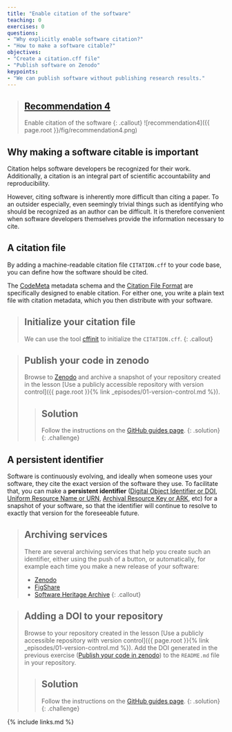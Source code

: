 ```yaml
---
title: "Enable citation of the software"
teaching: 0
exercises: 0
questions:
- "Why explicitly enable software citation?"
- "How to make a software citable?"
objectives:
- "Create a citation.cff file"
- "Publish software on Zenodo"
keypoints:
- "We can publish software without publishing research results."
---
```


> ## [Recommendation 4](https://fair-software.eu/recommendations/citation)
>
> Enable citation of the software
{: .callout}
![recommendation4]({{ page.root }}/fig/recommendation4.png)

## Why making a software citable is important

Citation helps software developers be recognized for their work.
Additionally, a citation is an integral part of scientific accountability and reproducibility.

However, citing software is inherently more difficult than citing a paper.
To an outsider especially, even seemingly trivial things such as identifying
who should be recognized as an author can be difficult. It is therefore convenient
when software developers themselves provide the information necessary to cite.

## A citation file

By adding a machine-readable citation file ``CITATION.cff`` to your code base,
you can define how the software should be cited.

The [CodeMeta](https://codemeta.github.io/) metadata schema and the
[Citation File Format](https://citation-file-format.github.io/) are specifically
designed to enable citation. For either one, you write a plain text file with
citation metadata, which you then distribute with your software.

> ## Initialize your citation file
>
> We can use the tool [cffinit](https://citation-file-format.github.io/cff-initializer-javascript/)
> to initialize the ``CITATION.cff``.
{: .callout}

> ## Publish your code in zenodo
>
> Browse to [Zenodo](https://sandbox.zenodo.org/) and archive a snapshot of
> your repository created in the lesson
> [Use a publicly accessible repository with version control]({{ page.root }}{% link _episodes/01-version-control.md %}).
>
> > ## Solution
> >
> > Follow the instructions
> > on the [GitHub guides page](https://guides.github.com/activities/citable-code/#repository).
> {: .solution}
{: .challenge}

## A persistent identifier

Software is continuously evolving, and ideally when someone uses your software,
they cite the exact version of the software they use. To facilitate that,
you can make a **persistent identifier**
([Digital Object Identifier or DOI](https://en.wikipedia.org/wiki/Digital_object_identifier),
[Uniform Resource Name or URN](https://en.wikipedia.org/wiki/Uniform_Resource_Name),
[Archival Resource Key or ARK](https://en.wikipedia.org/wiki/Archival_Resource_Key),
etc) for a snapshot of
your software, so that the identifier will continue to resolve to exactly
that version for the foreseeable future.

> ## Archiving services
>
> There are several archiving services that help you create such an identifier,
> either using the push of a button, or automatically, for example each time
> you make a new release of your software:
>
> - [Zenodo](https://zenodo.org/)
> - [FigShare](https://figshare.com/)
> - [Software Heritage Archive](https://softwareheritage.org/)
{: .callout}

> ## Adding a DOI to your repository
>
> Browse to your repository created in the lesson
> [Use a publicly accessible repository with version control]({{ page.root }}{% link _episodes/01-version-control.md %}).
> Add the DOI generated in the previous exercise
> ([Publish your code in zenodo](#publish-your-code-in-zenodo))
> to the ``README.md`` file in your repository.
>
> > ## Solution
> >
> > Follow the instructions
> > on the [GitHub guides page](https://guides.github.com/activities/citable-code/#finishing).
> {: .solution}
{: .challenge}

{% include links.md %}
